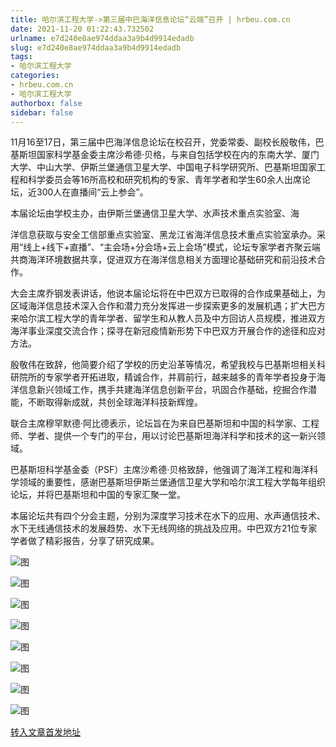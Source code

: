 ```yaml
---
title: 哈尔滨工程大学->第三届中巴海洋信息论坛“云端”召开 | hrbeu.com.cn
date: 2021-11-20 01:22:43.732502
urlname: e7d240e8ae974ddaa3a9b4d9914edadb
slug: e7d240e8ae974ddaa3a9b4d9914edadb
tags: 
- 哈尔滨工程大学
categories:
- hrbeu.com.cn
- 哈尔滨工程大学
authorbox: false
sidebar: false
---
```

11月16至17日，第三届中巴海洋信息论坛在校召开，党委常委、副校长殷敬伟，巴基斯坦国家科学基金委主席沙希德·贝格，与来自包括学校在内的东南大学、厦门大学、中山大学、伊斯兰堡通信卫星大学、中国电子科学研究所、巴基斯坦国家工程和科学委员会等16所高校和研究机构的专家、青年学者和学生60余人出席论坛，近300人在直播间“云上参会”。

本届论坛由学校主办，由伊斯兰堡通信卫星大学、水声技术重点实验室、海
<!--more-->
洋信息获取与安全工信部重点实验室、黑龙江省海洋信息技术重点实验室承办。采用“线上+线下+直播”、“主会场+分会场+云上会场”模式，论坛专家学者齐聚云端共商海洋环境数据共享，促进双方在海洋信息相关方面理论基础研究和前沿技术合作。

大会主席乔钢发表讲话，他说本届论坛将在中巴双方已取得的合作成果基础上，为区域海洋信息技术深入合作和潜力充分发挥进一步探索更多的发展机遇；扩大巴方来哈尔滨工程大学的青年学者、留学生和从教人员及中方回访人员规模，推进双方海洋事业深度交流合作；探寻在新冠疫情新形势下中巴双方开展合作的途径和应对方法。

殷敬伟在致辞，他简要介绍了学校的历史沿革等情况，希望我校与巴基斯坦相关科研院所的专家学者开拓进取，精诚合作，并肩前行，越来越多的青年学者投身于海洋信息新兴领域工作，携手共建海洋信息创新平台，巩固合作基础，挖掘合作潜能，不断取得新成就，共创全球海洋科技新辉煌。

联合主席穆罕默德·阿比德表示，论坛旨在为来自巴基斯坦和中国的科学家、工程师、学者、提供一个专门的平台，用以讨论巴基斯坦海洋科学和技术的这一新兴领域。

巴基斯坦科学基金委（PSF）主席沙希德·贝格致辞，他强调了海洋工程和海洋科学领域的重要性，感谢巴基斯坦伊斯兰堡通信卫星大学和哈尔滨工程大学每年组织论坛，并将巴基斯坦和中国的专家汇聚一堂。

本届论坛共有四个分会主题，分别为深度学习技术在水下的应用、水声通信技术、水下无线通信技术的发展趋势、水下无线网络的挑战及应用。中巴双方21位专家学者做了精彩报告，分享了研究成果。

![图](http://gongxue.cn/__local/0/24/86/38EDB857926142A0C3AA938785D_72CF8F26_6C0D.jpg)

![图](http://gongxue.cn/__local/D/F2/43/0246A30DEA34CD0A0846003DA93_16CF8C1B_714C.jpg)

![图](http://gongxue.cn/__local/2/CD/66/7D9890C906E9F59E3D3A5E330ED_FB66F6B8_125FE.jpg)

![图](http://gongxue.cn/__local/5/8E/4A/4123117571371AE8A6898697292_883C2364_120EC.jpg)

![图](http://gongxue.cn/__local/5/B9/73/EACFF72740119943AA02B82202A_4068F7E4_18182.jpg)

![图](http://gongxue.cn/__local/C/7C/5A/CA29855AE4A64EC9D3F17F03AAD_2DEEC02C_16CA8.jpg)

![图](http://gongxue.cn/__local/B/30/F2/8E6CBCED28809B3710AA6363E6D_90B56A51_27C84.jpg)

![图](http://gongxue.cn/__local/4/79/99/39BDC670648658330BAE13A9E9B_A886E3DD_182D3.jpg)

[转入文章首发地址](http://gongxue.cn/info/1141/68887.htm)